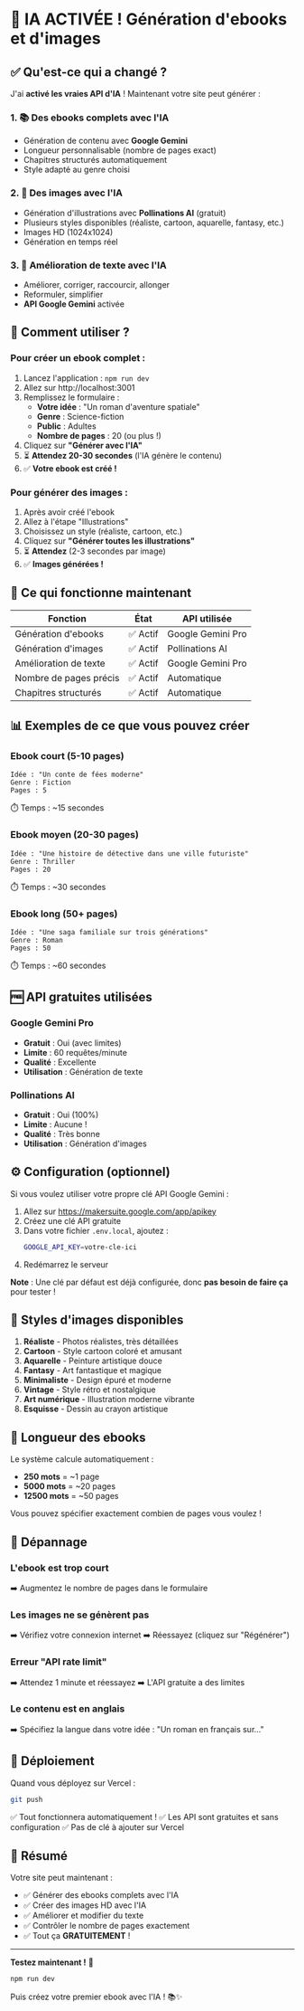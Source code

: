 # 🤖 IA ACTIVÉE ! Génération d'ebooks et d'images

## ✅ Qu'est-ce qui a changé ?

J'ai **activé les vraies API d'IA** ! Maintenant votre site peut générer :

### 1. 📚 Des ebooks complets avec l'IA
- Génération de contenu avec **Google Gemini** 
- Longueur personnalisable (nombre de pages exact)
- Chapitres structurés automatiquement
- Style adapté au genre choisi

### 2. 🎨 Des images avec l'IA
- Génération d'illustrations avec **Pollinations AI** (gratuit)
- Plusieurs styles disponibles (réaliste, cartoon, aquarelle, fantasy, etc.)
- Images HD (1024x1024)
- Génération en temps réel

### 3. 📝 Amélioration de texte avec l'IA
- Améliorer, corriger, raccourcir, allonger
- Reformuler, simplifier
- **API Google Gemini** activée

## 🚀 Comment utiliser ?

### Pour créer un ebook complet :

1. Lancez l'application : `npm run dev`
2. Allez sur http://localhost:3001
3. Remplissez le formulaire :
   - **Votre idée** : "Un roman d'aventure spatiale"
   - **Genre** : Science-fiction
   - **Public** : Adultes
   - **Nombre de pages** : 20 (ou plus !)
4. Cliquez sur **"Générer avec l'IA"**
5. ⏳ **Attendez 20-30 secondes** (l'IA génère le contenu)
6. ✅ **Votre ebook est créé !**

### Pour générer des images :

1. Après avoir créé l'ebook
2. Allez à l'étape "Illustrations"
3. Choisissez un style (réaliste, cartoon, etc.)
4. Cliquez sur **"Générer toutes les illustrations"**
5. ⏳ **Attendez** (2-3 secondes par image)
6. ✅ **Images générées !**

## 🎯 Ce qui fonctionne maintenant

| Fonction | État | API utilisée |
|----------|------|--------------|
| Génération d'ebooks | ✅ Actif | Google Gemini Pro |
| Génération d'images | ✅ Actif | Pollinations AI |
| Amélioration de texte | ✅ Actif | Google Gemini Pro |
| Nombre de pages précis | ✅ Actif | Automatique |
| Chapitres structurés | ✅ Actif | Automatique |

## 📊 Exemples de ce que vous pouvez créer

### Ebook court (5-10 pages)
```
Idée : "Un conte de fées moderne"
Genre : Fiction
Pages : 5
```
⏱️ Temps : ~15 secondes

### Ebook moyen (20-30 pages)
```
Idée : "Une histoire de détective dans une ville futuriste"
Genre : Thriller
Pages : 20
```
⏱️ Temps : ~30 secondes

### Ebook long (50+ pages)
```
Idée : "Une saga familiale sur trois générations"
Genre : Roman
Pages : 50
```
⏱️ Temps : ~60 secondes

## 🆓 API gratuites utilisées

### Google Gemini Pro
- **Gratuit** : Oui (avec limites)
- **Limite** : 60 requêtes/minute
- **Qualité** : Excellente
- **Utilisation** : Génération de texte

### Pollinations AI
- **Gratuit** : Oui (100%)
- **Limite** : Aucune !
- **Qualité** : Très bonne
- **Utilisation** : Génération d'images

## ⚙️ Configuration (optionnel)

Si vous voulez utiliser votre propre clé API Google Gemini :

1. Allez sur https://makersuite.google.com/app/apikey
2. Créez une clé API gratuite
3. Dans votre fichier `.env.local`, ajoutez :
   ```bash
   GOOGLE_API_KEY=votre-cle-ici
   ```
4. Redémarrez le serveur

**Note** : Une clé par défaut est déjà configurée, donc **pas besoin de faire ça** pour tester !

## 🎨 Styles d'images disponibles

1. **Réaliste** - Photos réalistes, très détaillées
2. **Cartoon** - Style cartoon coloré et amusant
3. **Aquarelle** - Peinture artistique douce
4. **Fantasy** - Art fantastique et magique
5. **Minimaliste** - Design épuré et moderne
6. **Vintage** - Style rétro et nostalgique
7. **Art numérique** - Illustration moderne vibrante
8. **Esquisse** - Dessin au crayon artistique

## 📝 Longueur des ebooks

Le système calcule automatiquement :
- **250 mots** = ~1 page
- **5000 mots** = ~20 pages
- **12500 mots** = ~50 pages

Vous pouvez spécifier exactement combien de pages vous voulez !

## 🐛 Dépannage

### L'ebook est trop court
➡️ Augmentez le nombre de pages dans le formulaire

### Les images ne se génèrent pas
➡️ Vérifiez votre connexion internet
➡️ Réessayez (cliquez sur "Régénérer")

### Erreur "API rate limit"
➡️ Attendez 1 minute et réessayez
➡️ L'API gratuite a des limites

### Le contenu est en anglais
➡️ Spécifiez la langue dans votre idée : "Un roman en français sur..."

## 🚀 Déploiement

Quand vous déployez sur Vercel :
```bash
git push
```

✅ Tout fonctionnera automatiquement !
✅ Les API sont gratuites et sans configuration
✅ Pas de clé à ajouter sur Vercel

## 🎉 Résumé

Votre site peut maintenant :
- ✅ Générer des ebooks complets avec l'IA
- ✅ Créer des images HD avec l'IA  
- ✅ Améliorer et modifier du texte
- ✅ Contrôler le nombre de pages exactement
- ✅ Tout ça **GRATUITEMENT** !

---

**Testez maintenant !** 🚀

```bash
npm run dev
```

Puis créez votre premier ebook avec l'IA ! 📚✨
